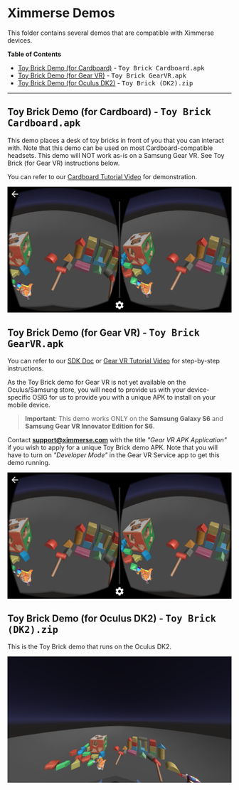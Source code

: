 # Ximmerse Demos

This folder contains several demos that are compatible with Ximmerse devices.

**Table of Contents**
- [Toy Brick Demo (for Cardboard)](#anchor-ToyBrickCardboard) - <kbd>Toy Brick Cardboard.apk</kbd> <br />
- [Toy Brick Demo (for Gear VR)](#anchor-ToyBrickGearVR) - <kbd>Toy Brick GearVR.apk</kbd> <br />
- [Toy Brick Demo (for Oculus DK2)](#anchor-ToyBrickOculus) - <kbd>Toy Brick (DK2).zip</kbd>  <br />

* * *

## <a name="anchor-ToyBrickCardboard"></a>Toy Brick Demo (for Cardboard) - <kbd>Toy Brick Cardboard.apk</kbd>
This demo places a desk of toy bricks in front of you that you can interact with. Note that this demo can be used on most Cardboard-compatible headsets. This demo will NOT work as-is on a Samsung Gear VR. See Toy Brick (for Gear VR) instructions below.

You can refer to our [Cardboard Tutorial Video](https://www.youtube.com/watch?v=lKA1X5h49MU) for demonstration.

<div align = center>
<img src="imgs/ToyBrick.png" >
</div>

## <a name="anchor-ToyBrickGearVR"></a>Toy Brick Demo (for Gear VR) - <kbd>Toy Brick GearVR.apk</kbd>
You can refer to our [SDK Doc](http://ximmerse.github.io/SDK_Doc/#7-developing-with-gear-vr) or [Gear VR Tutorial Video](https://www.youtube.com/watch?v=TnbLNSe79gc) for step-by-step instructions.

As the Toy Brick demo for Gear VR is not yet available on the Oculus/Samsung store, you will need to provide us with your device-specific OSIG for us to provide you with a unique APK to install on your mobile device.

> **Important**: This demo works ONLY on the **Samsung Galaxy S6** and **Samsung Gear VR Innovator Edition for S6**.

Contact **support@ximmerse.com** with the title *"Gear VR APK Application"* if you wish to apply for a unique Toy Brick demo APK. Note that you will have to turn on *"Developer Mode"* in the Gear VR Service app to get this demo running.

<div align = center>
<img src="imgs/ToyBrick.png" >
</div>

## <a name="anchor-ToyBrickOculus"></a>Toy Brick Demo (for Oculus DK2) - <kbd>Toy Brick (DK2).zip</kbd>
This is the Toy Brick demo that runs on the Oculus DK2.

<div align = center>
<img src="imgs/ToyBrickOculus.png" >
</div>
